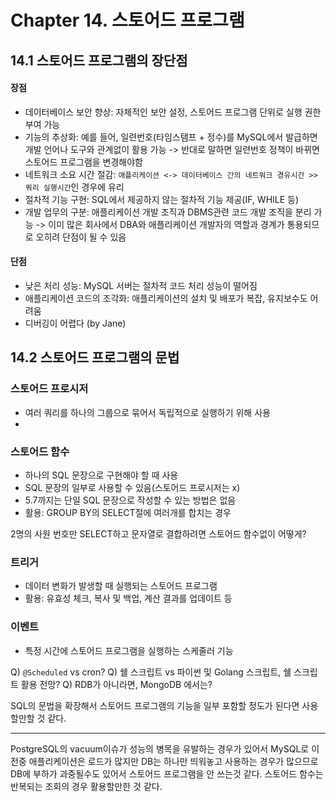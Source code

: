 # Chapter 14. 스토어드 프로그램

## 14.1 스토어드 프로그램의 장단점

#### 장점
- 데이터베이스 보안 향상: 자체적인 보안 설정, 스토어드 프로그램 단위로 실행 권한 부여 가능
- 기능의 추상화: 예를 들어, 일련번호(타임스탬프 + 정수)를 MySQL에서 발급하면 개발 언어나 도구와 관계없이 활용 가능 -> 반대로 말하면 일련번호 정책이 바뀌면 스토어드 프로그램을 변경해야함
- 네트워크 소요 시간 절감: `애플리케이션 <-> 데이터베이스 간의 네트워크 경유시간 >> 쿼리 실행시간`인 경우에 유리
- 절차적 기능 구현: SQL에서 제공하지 않는 절차적 기능 제공(IF, WHILE 등)
- 개발 업무의 구분: 애플리케이션 개발 조직과 DBMS관련 코드 개발 조직을 분리 가능 -> 이미 많은 회사에서 DBA와 애플리케이션 개발자의 역할과 경계가 통용되므로 오히려 단점이 될 수 있음

#### 단점
- 낮은 처리 성능: MySQL 서버는 절차적 코드 처리 성능이 떨어짐
- 애플리케이션 코드의 조각화: 애플리케이션의 설치 및 배포가 복잡, 유지보수도 어려움
- 디버깅이 어렵다 (by Jane)

## 14.2 스토어드 프로그램의 문법

### 스토어드 프로시저

- 여러 쿼리를 하나의 그룹으로 묶어서 독립적으로 실행하기 위해 사용
- 

### 스토어드 함수

- 하나의 SQL 문장으로 구현해야 할 때 사용
- SQL 문장의 일부로 사용할 수 있음(스토어드 프로시저는 x)
- 5.7까지는 단일 SQL 문장으로 작성할 수 있는 방법은 없음
- 활용: GROUP BY의 SELECT절에 여러개를 합치는 경우

2명의 사원 번호만 SELECT하고 문자열로 결합하려면 스토어드 함수없이 어떻게?

### 트리거

- 데이터 변화가 발생할 때 실행되는 스토어드 프로그램
- 활용: 유효성 체크, 복사 및 백업, 계산 결과를 업데이트 등

### 이벤트

- 특정 시간에 스토어드 프로그램을 실행하는 스케줄러 기능

Q) `@Scheduled` vs cron?
Q) 쉘 스크립트 vs 파이썬 및 Golang 스크립트, 쉘 스크립트 활용 전망?
Q) RDB가 아니라면, MongoDB 에서는?

SQL의 문법을 확장해서 스토어드 프로그램의 기능을 일부 포함할 정도가 된다면 사용할만할 것 같다.

---

PostgreSQL의 vacuum이슈가 성능의 병목을 유발하는 경우가 있어서 MySQL로 이전중
애플리케이션은 로드가 많지만 DB는 하나만 띄워놓고 사용하는 경우가 많으므로 DB에 부하가 과중될수도 있어서 스토어드 프로그램을 안 쓰는것 같다.
스토어드 함수는 반복되는 조회의 경우 활용할만한 것 같다.